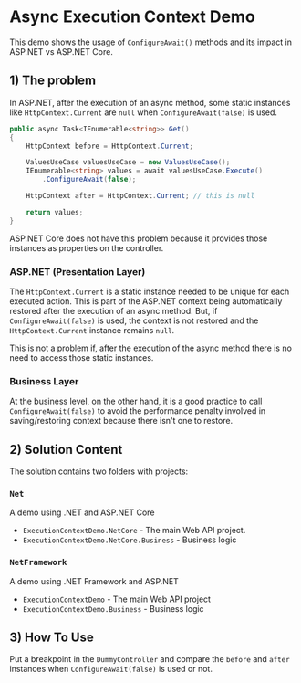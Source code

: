# Async Execution Context Demo

This demo shows the usage of `ConfigureAwait()` methods and its impact in ASP.NET vs ASP.NET Core.

## 1) The problem

In ASP.NET, after the execution of an async method, some static instances like `HttpContext.Current` are `null` when `ConfigureAwait(false)`  is used.

```c#
public async Task<IEnumerable<string>> Get()
{
    HttpContext before = HttpContext.Current;

    ValuesUseCase valuesUseCase = new ValuesUseCase();
    IEnumerable<string> values = await valuesUseCase.Execute()
        .ConfigureAwait(false);

    HttpContext after = HttpContext.Current; // this is null

    return values;
}
```

ASP.NET Core does not have this problem because it provides those instances as properties on the controller.

### ASP.NET (Presentation Layer)

The `HttpContext.Current` is a static instance needed to be unique for each executed action. This is part of the ASP.NET context being automatically restored after the execution of an async method. But, if `ConfigureAwait(false)` is used, the context is not restored and the `HttpContext.Current` instance remains `null`.

This is not a problem if, after the execution of the async method there is no need to access those static instances.

### Business Layer

At the business level, on the other hand, it is a good practice to call `ConfigureAwait(false)` to avoid the performance penalty involved in saving/restoring context because there isn't one to restore.

## 2) Solution Content

The solution contains two folders with projects:

### `Net`

A demo using .NET and ASP.NET Core

- `ExecutionContextDemo.NetCore` - The main Web API project.
- `ExecutionContextDemo.NetCore.Business` - Business logic

### `NetFramework`

A demo using .NET Framework and ASP.NET

- `ExecutionContextDemo` - The main Web API project
- `ExecutionContextDemo.Business` - Business logic

## 3) How To Use

Put a breakpoint in the `DummyController` and compare the `before` and `after` instances when `ConfigureAwait(false)` is used or not.